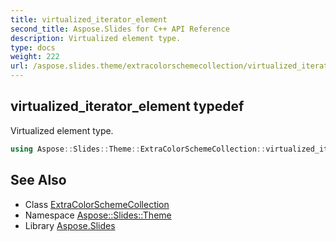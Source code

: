 ```yaml
---
title: virtualized_iterator_element
second_title: Aspose.Slides for C++ API Reference
description: Virtualized element type.
type: docs
weight: 222
url: /aspose.slides.theme/extracolorschemecollection/virtualized_iterator_element/
---
```

## virtualized_iterator_element typedef


Virtualized element type.

```cpp
using Aspose::Slides::Theme::ExtraColorSchemeCollection::virtualized_iterator_element =  typename iterator_holder_type::virtualized_iterator_element
```

## See Also

* Class [ExtraColorSchemeCollection](../)
* Namespace [Aspose::Slides::Theme](../../)
* Library [Aspose.Slides](../../../)